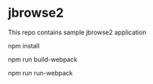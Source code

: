 # jbrowse2
This repo contains sample jbrowse2 application

npm install

npm run build-webpack

npm run run-webpack
